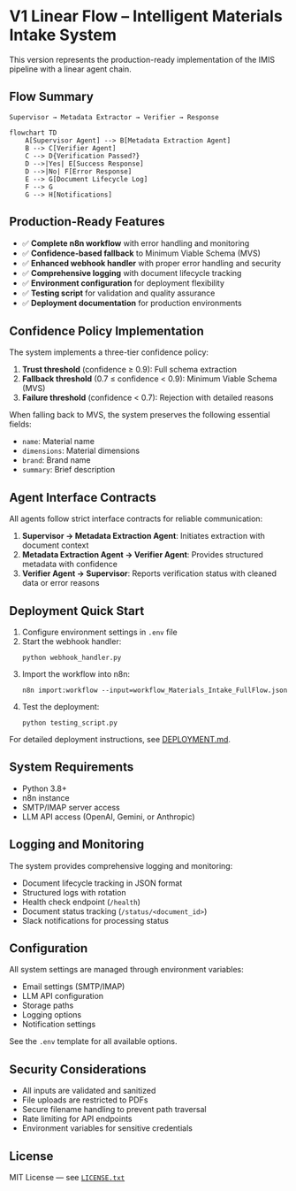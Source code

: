 # V1 Linear Flow – Intelligent Materials Intake System

This version represents the production-ready implementation of the IMIS pipeline with a linear agent chain.

## Flow Summary

```
Supervisor → Metadata Extractor → Verifier → Response
```

```mermaid
flowchart TD
    A[Supervisor Agent] --> B[Metadata Extraction Agent]
    B --> C[Verifier Agent]
    C --> D{Verification Passed?}
    D -->|Yes| E[Success Response]
    D -->|No| F[Error Response]
    E --> G[Document Lifecycle Log]
    F --> G
    G --> H[Notifications]
```

## Production-Ready Features

- ✅ **Complete n8n workflow** with error handling and monitoring
- ✅ **Confidence-based fallback** to Minimum Viable Schema (MVS)
- ✅ **Enhanced webhook handler** with proper error handling and security
- ✅ **Comprehensive logging** with document lifecycle tracking
- ✅ **Environment configuration** for deployment flexibility
- ✅ **Testing script** for validation and quality assurance
- ✅ **Deployment documentation** for production environments

## Confidence Policy Implementation

The system implements a three-tier confidence policy:

1. **Trust threshold** (confidence ≥ 0.9): Full schema extraction
2. **Fallback threshold** (0.7 ≤ confidence < 0.9): Minimum Viable Schema (MVS)
3. **Failure threshold** (confidence < 0.7): Rejection with detailed reasons

When falling back to MVS, the system preserves the following essential fields:
- `name`: Material name
- `dimensions`: Material dimensions
- `brand`: Brand name
- `summary`: Brief description

## Agent Interface Contracts

All agents follow strict interface contracts for reliable communication:

1. **Supervisor → Metadata Extraction Agent**: Initiates extraction with document context
2. **Metadata Extraction Agent → Verifier Agent**: Provides structured metadata with confidence
3. **Verifier Agent → Supervisor**: Reports verification status with cleaned data or error reasons

## Deployment Quick Start

1. Configure environment settings in `.env` file
2. Start the webhook handler:
   ```
   python webhook_handler.py
   ```
3. Import the workflow into n8n:
   ```
   n8n import:workflow --input=workflow_Materials_Intake_FullFlow.json
   ```
4. Test the deployment:
   ```
   python testing_script.py
   ```

For detailed deployment instructions, see [DEPLOYMENT.md](DEPLOYMENT.md).

## System Requirements

- Python 3.8+
- n8n instance
- SMTP/IMAP server access
- LLM API access (OpenAI, Gemini, or Anthropic)

## Logging and Monitoring

The system provides comprehensive logging and monitoring:

- Document lifecycle tracking in JSON format
- Structured logs with rotation
- Health check endpoint (`/health`)
- Document status tracking (`/status/<document_id>`)
- Slack notifications for processing status

## Configuration

All system settings are managed through environment variables:

- Email settings (SMTP/IMAP)
- LLM API configuration
- Storage paths
- Logging options
- Notification settings

See the `.env` template for all available options.

## Security Considerations

- All inputs are validated and sanitized
- File uploads are restricted to PDFs
- Secure filename handling to prevent path traversal
- Rate limiting for API endpoints
- Environment variables for sensitive credentials

## License

MIT License — see [`LICENSE.txt`](LICENSE.txt)
